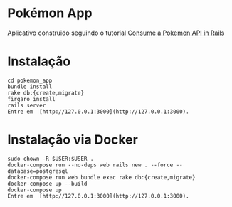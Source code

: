 # Pokémon App

Aplicativo construido seguindo o tutorial [Consume a Pokemon API in Rails](https://www.youtube.com/watch?v=NXg3oE5JMm0)

# Instalação 
```
cd pokemon_app
bundle install
rake db:{create,migrate}
firgaro install
rails server
Entre em  [http://127.0.0.1:3000](http://127.0.0.1:3000).

```
# Instalação via Docker
```
sudo chown -R $USER:$USER .
docker-compose run --no-deps web rails new . --force --database=postgresql
docker-compose run web bundle exec rake db:{create,migrate}
docker-compose up --build
docker-compose up 
Entre em  [http://127.0.0.1:3000](http://127.0.0.1:3000).

```

